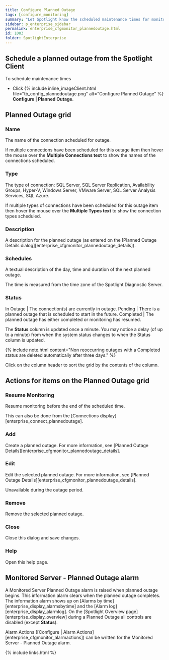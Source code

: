 ```yaml
---
title: Configure Planned Outage
tags: [configure_monitoring]
summary: "Let Spotlight know the scheduled maintenance times for monitored connections. During the outage period, Spotlight will treat these connections as unavailable, so will not raise alarms or collect data."
sidebar: p_enterprise_sidebar
permalink: enterprise_cfgmonitor_plannedoutage.html
id: 1003
folder: SpotlightEnterprise
---
```



## Schedule a planned outage from the Spotlight Client

To schedule maintenance times

*  Click {% include inline_imageClient.html file="tb_config_plannedoutage.png" alt="Configure Planned Outage" %} **Configure \| Planned Outage**.

## Planned Outage grid

### Name

The name of the connection scheduled for outage.

If multiple connections have been scheduled for this outage item then hover the mouse over the **Multiple Connections text** to show the names of the connections scheduled.

### Type

The type of connection: SQL Server, SQL Server Replication, Availability Groups, Hyper-V, Windows Server, VMware Server, SQL Server Analysis Services, SQL Azure.

If multiple types of connections have been scheduled for this outage item then hover the mouse over the **Multiple Types text** to show the connection types scheduled.

### Description

A description for the planned outage (as entered on the [Planned Outage Details dialog][enterprise_cfgmonitor_plannedoutage_details]).

### Schedules

A textual description of the day, time and duration of the next planned outage.

The time is measured from the time zone of the Spotlight Diagnostic Server.

### Status

In Outage | The connection(s) are currently in outage.
Pending | There is a planned outage that is scheduled to start in the future.
Completed | The planned outage has either completed or monitoring has resumed.

The **Status** column is updated once a minute. You may notice a delay (of up to a minute) from when the system status changes to when the Status column is updated.

{% include note.html content="Non reoccurring outages with a Completed status are deleted automatically after three days." %}

Click on the column header to sort the grid by the contents of the column.


## Actions for items on the Planned Outage grid

### Resume Monitoring

Resume monitoring before the end of the scheduled time.

This can also be done from the [Connections display][enterprise_connect_plannedoutage].

### Add

Create a planned outage. For more information, see [Planned Outage Details][enterprise_cfgmonitor_plannedoutage_details].

### Edit

Edit the selected planned outage. For more information, see [Planned Outage Details][enterprise_cfgmonitor_plannedoutage_details].

Unavailable during the outage period.

### Remove

Remove the selected planned outage.

### Close

Close this dialog and save changes.

### Help

Open this help page.

## Monitored Server - Planned Outage alarm

A Monitored Server Planned Outage alarm is raised when planned outage begins. This information alarm clears when the planned outage completes. The information alarm shows up on [Alarms by time][enterprise_display_alarmsbytime] and the [Alarm log][enterprise_display_alarmlog]. On the [Spotlight Overview page][enterprise_display_overview] during a Planned Outage all controls are disabled (except **Status**).

Alarm Actions ([Configure \| Alarm Actions][enterprise_cfgmonitor_alarmactions]) can be written for the Monitored Server - Planned Outage alarm.


{% include links.html %}
